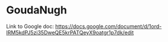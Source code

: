 # GoudaNugh
Link to Google doc: https://docs.google.com/document/d/1ord-IRM5kdPJ5zi35DweQE5krPATQeyX9oatgr1p7dk/edit


